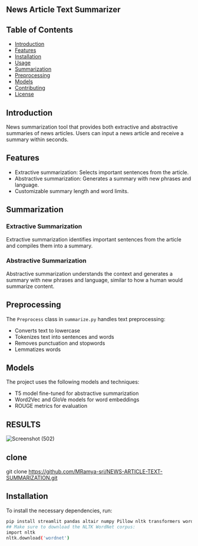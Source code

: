 

## News Article Text Summarizer

## Table of Contents
- [Introduction](#introduction)
- [Features](#features)
- [Installation](#installation)
- [Usage](#usage)
- [Summarization](#summarization)
- [Preprocessing](#preprocessing)
- [Models](#models)
- [Contributing](#contributing)
- [License](#license)

## Introduction
News summarization tool that provides both extractive and abstractive summaries of news articles. Users can input a news article and receive a summary within seconds.

## Features
- Extractive summarization: Selects important sentences from the article.
- Abstractive summarization: Generates a summary with new phrases and language.
- Customizable summary length and word limits.

## Summarization

### Extractive Summarization
Extractive summarization identifies important sentences from the article and compiles them into a summary.

### Abstractive Summarization
Abstractive summarization understands the context and generates a summary with new phrases and language, similar to how a human would summarize content.

## Preprocessing
The `Preprocess` class in `summarize.py` handles text preprocessing:
- Converts text to lowercase
- Tokenizes text into sentences and words
- Removes punctuation and stopwords
- Lemmatizes words

## Models
The project uses the following models and techniques:
- T5 model fine-tuned for abstractive summarization
- Word2Vec and GloVe models for word embeddings
- ROUGE metrics for evaluation

## RESULTS

![Screenshot (502)](https://github.com/user-attachments/assets/e08c2df1-2b4c-4463-a96f-7f85738624d6)

## clone
git clone https://github.com/MRamya-sri/NEWS-ARTICLE-TEXT-SUMMARIZATION.git

## Installation
To install the necessary dependencies, run:
```bash
pip install streamlit pandas altair numpy Pillow nltk transformers wordcloud matplotlib gensim rouge-score
## Make sure to download the NLTK WordNet corpus:
import nltk
nltk.download('wordnet')




